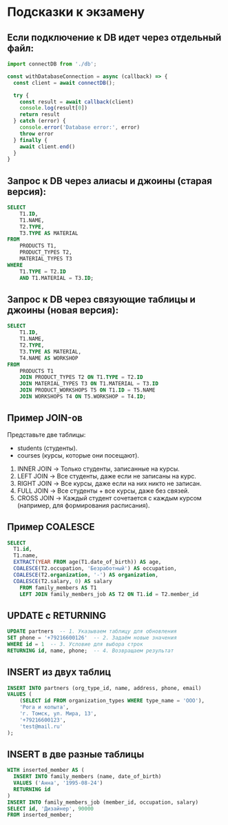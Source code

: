 # Подсказки к экзамену

## Если подключение к DB идет через отдельный файл:

```js
import connectDB from './db';

const withDatabaseConnection = async (callback) => {
  const client = await connectDB();

  try {
    const result = await callback(client)
    console.log(result[0])
    return result
  } catch (error) {
    console.error('Database error:', error)
    throw error
  } finally {
    await client.end()
  }
}
```

## Запрос к DB через алиасы и джоины (старая версия):

```sql
SELECT
	T1.ID,
	T1.NAME,
	T2.TYPE,
	T3.TYPE AS MATERIAL
FROM
	PRODUCTS T1,
	PRODUCT_TYPES T2,
	MATERIAL_TYPES T3
WHERE
	T1.TYPE = T2.ID
	AND T1.MATERIAL = T3.ID;
```

## Запрос к DB через связующие таблицы и джоины (новая версия):

```sql
SELECT
	T1.ID,
	T1.NAME,
	T2.TYPE,
	T3.TYPE AS MATERIAL,
	T4.NAME AS WORKSHOP
FROM
	PRODUCTS T1
	JOIN PRODUCT_TYPES T2 ON T1.TYPE = T2.ID
	JOIN MATERIAL_TYPES T3 ON T1.MATERIAL = T3.ID
	JOIN PRODUCT_WORKSHOPS T5 ON T1.ID = T5.NAME
	JOIN WORKSHOPS T4 ON T5.WORKSHOP = T4.ID;
```
## Пример JOIN-ов

Представьте две таблицы:

- students (студенты).
- courses (курсы, которые они посещают).

1. INNER JOIN → Только студенты, записанные на курсы.
2. LEFT JOIN → Все студенты, даже если не записаны на курс.
3. RIGHT JOIN → Все курсы, даже если на них никто не записан.
4. FULL JOIN → Все студенты + все курсы, даже без связей.
5. CROSS JOIN → Каждый студент сочетается с каждым курсом (например, для формирования расписания).

## Пример COALESCE

```sql
SELECT 
  T1.id,
  T1.name, 
  EXTRACT(YEAR FROM age(T1.date_of_birth)) AS age,
  COALESCE(T2.occupation, 'Безработный') AS occupation,
  COALESCE(T2.organization, '-') AS organization, 
  COALESCE(T2.salary, 0) AS salary
	FROM family_members AS T1
	LEFT JOIN family_members_job AS T2 ON T1.id = T2.member_id
```

## UPDATE с RETURNING

```sql
UPDATE partners  -- 1. Указываем таблицу для обновления
SET phone = '+79216600126'  -- 2. Задаём новые значения
WHERE id = 1  -- 3. Условие для выбора строк
RETURNING id, name, phone;  -- 4. Возвращаем результат
```

## INSERT из двух таблиц

```sql
INSERT INTO partners (org_type_id, name, address, phone, email)
VALUES (
    (SELECT id FROM organization_types WHERE type_name = 'ООО'),
    'Рога и копыта',
    'г. Томск, ул. Мира, 13',
    '+79216600123',
    'test@mail.ru'
);
```
## INSERT в две разные таблицы

```sql 
WITH inserted_member AS (
  INSERT INTO family_members (name, date_of_birth)
  VALUES ('Анна', '1995-08-24')
  RETURNING id
)
INSERT INTO family_members_job (member_id, occupation, salary)
SELECT id, 'Дизайнер', 90000
FROM inserted_member;
```